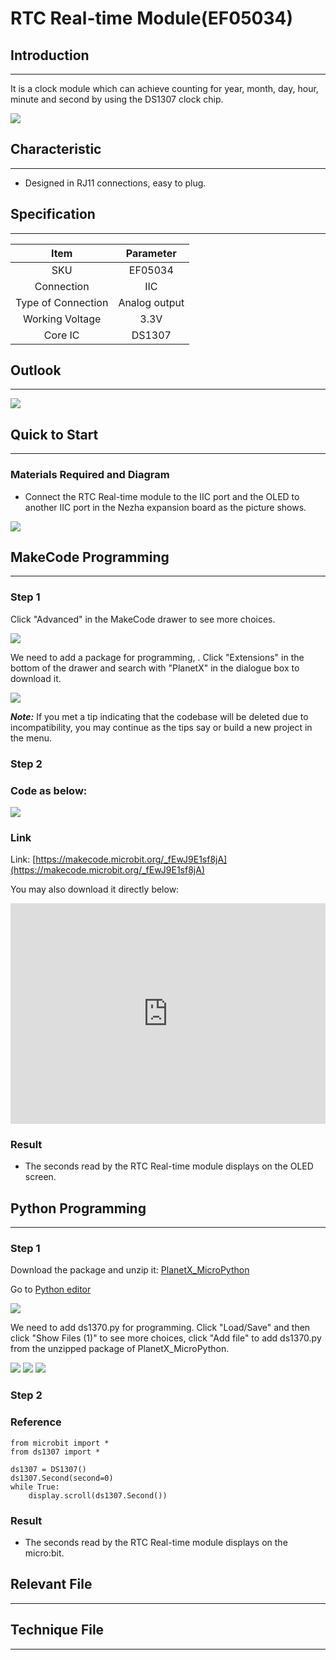 # RTC Real-time Module(EF05034)

## Introduction
---
It is a clock module which can achieve counting for year, month, day, hour, minute and second by using the DS1307 clock chip.

![](./images/05034_01.png)

## Characteristic
---

- Designed in RJ11 connections, easy to plug.

## Specification
---

Item | Parameter 
:-: | :-: 
SKU|EF05034
Connection|IIC
Type of Connection|Analog output
Working Voltage|3.3V
Core IC|DS1307


## Outlook
---


![](./images/05034_02.png)

## Quick to Start
---

### Materials Required and Diagram

- Connect the RTC Real-time module to the IIC port and the OLED to another IIC port in the Nezha expansion board as the picture shows.


![](./images/05034_03.png)



## MakeCode Programming
---

### Step 1

Click "Advanced" in the MakeCode drawer to see more choices.

![](./images/05001_04.png)

We need to add a package for programming, . Click "Extensions" in the bottom of the drawer and search with "PlanetX" in the dialogue box to download it. 

![](./images/05001_05.png)

***Note:*** If you met a tip indicating that the codebase will be deleted due to incompatibility, you may continue as the tips say or build a new project in the menu. 

### Step 2

### Code as below:

![](./images/05034_06.png)


### Link
Link: [https://makecode.microbit.org/_fEwJ9E1sf8jA](https://makecode.microbit.org/_fEwJ9E1sf8jA)

You may also download it directly below:

<div style="position:relative;height:0;padding-bottom:70%;overflow:hidden;"><iframe style="position:absolute;top:0;left:0;width:100%;height:100%;" src="https://makecode.microbit.org/#pub:_fEwJ9E1sf8jA" frameborder="0" sandbox="allow-popups allow-forms allow-scripts allow-same-origin"></iframe></div>  


### Result
- The seconds read by the RTC Real-time module displays on the OLED screen.

## Python Programming 
---

### Step 1

Download the package and unzip it: [PlanetX_MicroPython](https://github.com/lionyhw/PlanetX_MicroPython/archive/master.zip)

Go to  [Python editor](https://python.microbit.org/v/2.0)

![](./images/05001_07.png)

We need to add ds1370.py for programming. Click "Load/Save" and then click "Show Files (1)" to see more choices, click "Add file" to add ds1370.py from the unzipped package of PlanetX_MicroPython. 

![](./images/05001_08.png)
![](./images/05001_09.png)
![](./images/05034_10.png)

### Step 2

### Reference

```
from microbit import *
from ds1307 import *

ds1307 = DS1307()
ds1307.Second(second=0)
while True:
    display.scroll(ds1307.Second())
```


### Result
- The seconds read by the RTC Real-time module displays on the micro:bit.

## Relevant File
---

## Technique File
---
